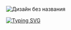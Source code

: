 
![Дизайн без названия](https://github.com/user-attachments/assets/9ae5548b-728c-424f-9317-0e958a969dd2)


[![Typing SVG](https://readme-typing-svg.demolab.com?font=Fira+Code&pause=1000&color=F2A600&width=435&lines=They+gonna+execute+the+mother+;to+elevate+the+man.;Can't+you+get+it%3F)](https://git.io/typing-svg)
